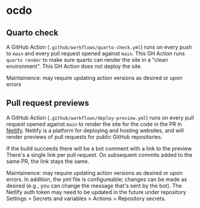 # ocdo

## Quarto check

A GitHub Action (`.github/workflows/quarto-check.yml`) runs on every push to `main` and every pull request opened against `main`. This GH Action runs `quarto render` to make sure quarto can render the site in a "clean environment". This GH Action does not deploy the site.

Maintainence: may require updating action versions as desired or upon errors

## Pull request previews

A GitHub Action (`.github/workflows/deploy-preview.yml`) runs on every pull request opened against `main` to render the site for the code in the PR in [Netlify](https://www.netlify.com/). Netlify is a platform for deploying and hosting websites, and will render previews of pull requests for public GitHub repositories.

If the build succeeds there will be a bot comment with a link to the preview. There's a single link per pull request. On subsequent commits added to the same PR, the link stays the same.

Maintainence: may require updating action versions as desired or upon errors. In addition, the yml file is configureable; changes can be made as desired (e.g., you can change the message that's sent by the bot). The Netlify auth token may need to be updated in the future under repository Settings > Secrets and variables > Actions > Repository secrets.
